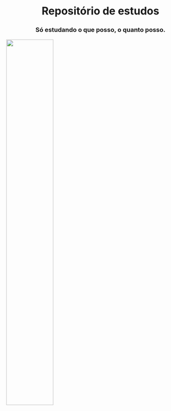<h1 align=center>Repositório de estudos</h1>
<h3 align=center>Só estudando o que posso, o quanto posso.</h3>
<img src='https://github.com/user-attachments/assets/cbbb30a6-dc3c-457c-9b77-72de9a5d7d77' width=50% height=50%>
